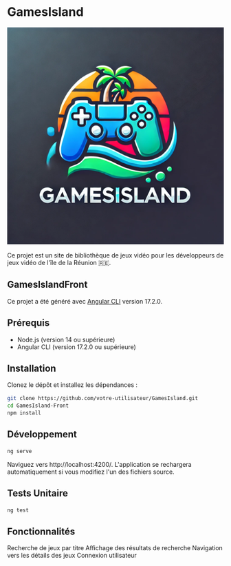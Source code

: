 # GamesIsland
![GamesIsland Logo](./src/assets/GamesIsland-Logo.webp)

Ce projet est un site de bibliothèque de jeux vidéo pour les développeurs de jeux vidéo de l'île de la Réunion 🇷🇪.

## GamesIslandFront

Ce projet a été généré avec [Angular CLI](https://github.com/angular/angular-cli) version 17.2.0.

## Prérequis

- Node.js (version 14 ou supérieure)
- Angular CLI (version 17.2.0 ou supérieure)

## Installation

Clonez le dépôt et installez les dépendances :

```bash
git clone https://github.com/votre-utilisateur/GamesIsland.git
cd GamesIsland-Front
npm install
```
## Développement

```bash
ng serve
```
Naviguez vers http://localhost:4200/. L'application se rechargera automatiquement si vous modifiez l'un des fichiers source.

## Tests Unitaire

```bash
ng test
```

## Fonctionnalités
Recherche de jeux par titre
Affichage des résultats de recherche
Navigation vers les détails des jeux
Connexion utilisateur 
